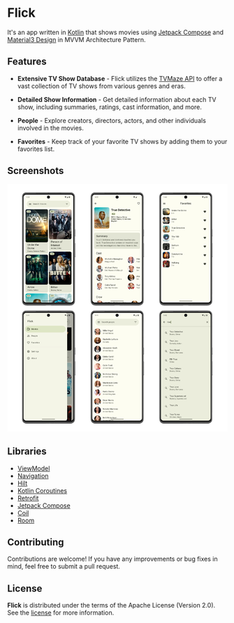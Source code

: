 # Flick
It's an app written in [Kotlin][1] that shows movies using [Jetpack Compose][7] and [Material3 Design][11] in MVVM Architecture Pattern.

## Features

- **Extensive TV Show Database** - Flick utilizes the [TVMaze API](https://www.tvmaze.com/api) to offer a vast collection of TV shows from various genres and eras.

- **Detailed Show Information** - Get detailed information about each TV show, including summaries, ratings, cast information, and more.

- **People** - Explore creators, directors, actors, and other individuals involved in the movies.

- **Favorites** - Keep track of your favorite TV shows by adding them to your favorites list.

## Screenshots
![Screenshots](images/Flick.png "Screenshots")

## Libraries
* [ViewModel][4]
* [Navigation][8]
* [Hilt][5]
* [Kotlin Coroutines][6]
* [Retrofit][9]
* [Jetpack Compose][7]
* [Coil][10]
* [Room][12]


## Contributing
Contributions are welcome! If you have any improvements or bug fixes in mind, feel free to submit a pull request.

## License

**Flick** is distributed under the terms of the Apache License (Version 2.0). See the
[license](LICENSE) for more information.

[1]: https://kotlinlang.org/
[4]: https://developer.android.com/topic/libraries/architecture/viewmodel
[5]: https://developer.android.com/training/dependency-injection/hilt-android
[6]: https://kotlinlang.org/docs/coroutines-overview.html
[7]: https://developer.android.com/jetpack/compose
[8]: https://developer.android.com/guide/navigation
[9]: https://square.github.io/retrofit/
[10]: https://coil-kt.github.io/coil/compose/
[11]: https://m3.material.io/
[12]: https://developer.android.com/reference/androidx/room/package-summary
